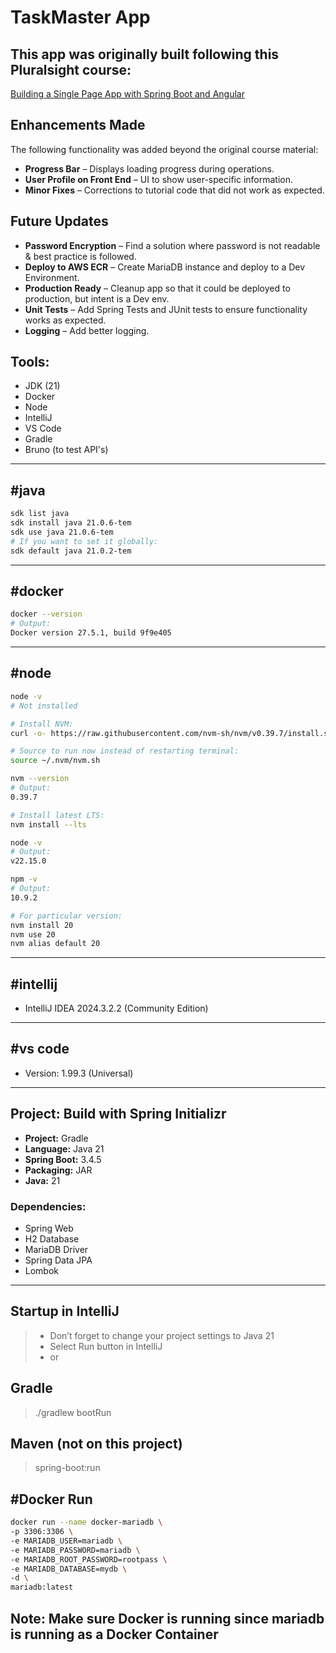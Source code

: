 #  TaskMaster App

## This app was originally built following this Pluralsight course:
  
[Building a Single Page App with Spring Boot and Angular](https://app.pluralsight.com/library/courses/spring-framework-angular-building-spa/table-of-contents)

## Enhancements Made

The following functionality was added beyond the original course material:

- **Progress Bar** – Displays loading progress during operations.
- **User Profile on Front End** – UI to show user-specific information.
- **Minor Fixes** – Corrections to tutorial code that did not work as expected.

## Future Updates
- **Password Encryption** – Find a solution where password is not readable & best practice is followed.
- **Deploy to AWS ECR** – Create MariaDB instance and deploy to a Dev Environment.
- **Production Ready** – Cleanup app so that it could be deployed to production, but intent is a Dev env.
- **Unit Tests** – Add Spring Tests and JUnit tests to ensure functionality works as expected.
- **Logging** – Add better logging.



## Tools:
- JDK (21)
- Docker
- Node
- IntelliJ
- VS Code
- Gradle
- Bruno (to test API's)

---

## #java

```bash
sdk list java
sdk install java 21.0.6-tem
sdk use java 21.0.6-tem
# If you want to set it globally:
sdk default java 21.0.2-tem
```

---

## #docker

```bash
docker --version
# Output:
Docker version 27.5.1, build 9f9e405
```

---

## #node

```bash
node -v
# Not installed

# Install NVM:
curl -o- https://raw.githubusercontent.com/nvm-sh/nvm/v0.39.7/install.sh | bash

# Source to run now instead of restarting terminal:
source ~/.nvm/nvm.sh

nvm --version
# Output:
0.39.7

# Install latest LTS:
nvm install --lts

node -v
# Output:
v22.15.0

npm -v
# Output:
10.9.2

# For particular version:
nvm install 20
nvm use 20
nvm alias default 20
```

---

## #intellij

- IntelliJ IDEA 2024.3.2.2 (Community Edition)

---

## #vs code

- Version: 1.99.3 (Universal)

---

## Project: Build with Spring Initializr

- **Project:** Gradle  
- **Language:** Java 21  
- **Spring Boot:** 3.4.5  
- **Packaging:** JAR  
- **Java:** 21

### Dependencies:
- Spring Web  
- H2 Database  
- MariaDB Driver  
- Spring Data JPA  
- Lombok

---

## Startup in IntelliJ

> * Don’t forget to change your project settings to Java 21
> * Select Run button in IntelliJ
> * or

## Gradle
 
> ./gradlew bootRun

## Maven (not on this project)
> spring-boot:run

## #Docker Run

```bash
docker run --name docker-mariadb \                                                      
-p 3306:3306 \
-e MARIADB_USER=mariadb \
-e MARIADB_PASSWORD=mariadb \
-e MARIADB_ROOT_PASSWORD=rootpass \
-e MARIADB_DATABASE=mydb \
-d \
mariadb:latest
```
## Note:  Make sure Docker is running since mariadb is running as a Docker Container
